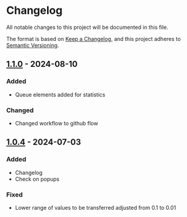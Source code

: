 # Changelog

All notable changes to this project will be documented in this file.

The format is based on [Keep a Changelog](https://keepachangelog.com/en/1.0.0/),
and this project adheres to [Semantic Versioning](https://semver.org/spec/v2.0.0.html).

## [1.1.0] - 2024-08-10

### Added

- Queue elements added for statistics

### Changed

- Changed workflow to github flow

## [1.0.4] - 2024-07-03

### Added

- Changelog
- Check on popups

### Fixed
- Lower range of values to be transferred adjusted from 0.1 to 0.01

[Unreleased]: https://github.com/itk-dev-rpa/udtraek-tilmelding-digital-post/compare/1.1.0...HEAD
[1.1.0]: https://github.com/itk-dev-rpa/udtraek-tilmelding-digital-post/releases/tag/1.1.0
[1.0.4]: https://github.com/itk-dev-rpa/udtraek-tilmelding-digital-post/releases/tag/1.0.4